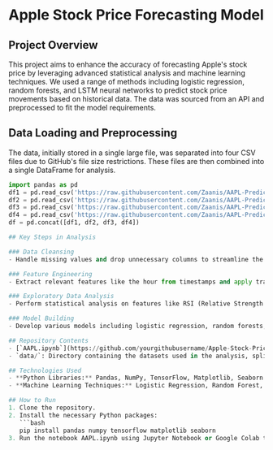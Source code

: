 # Apple Stock Price Forecasting Model

## Project Overview
This project aims to enhance the accuracy of forecasting Apple's stock price by leveraging advanced statistical analysis and machine learning techniques. We used a range of methods including logistic regression, random forests, and LSTM neural networks to predict stock price movements based on historical data. The data was sourced from an API and preprocessed to fit the model requirements.

## Data Loading and Preprocessing
The data, initially stored in a single large file, was separated into four CSV files due to GitHub's file size restrictions. These files are then combined into a single DataFrame for analysis.

```python
import pandas as pd
df1 = pd.read_csv('https://raw.githubusercontent.com/Zaanis/AAPL-Predictor/main/AAPLFINAL1.csv')
df2 = pd.read_csv('https://raw.githubusercontent.com/Zaanis/AAPL-Predictor/main/AAPLFINAL2.csv')
df3 = pd.read_csv('https://raw.githubusercontent.com/Zaanis/AAPL-Predictor/main/AAPLFINAL3.csv')
df4 = pd.read_csv('https://raw.githubusercontent.com/Zaanis/AAPL-Predictor/main/AAPLFINAL4.csv')
df = pd.concat([df1, df2, df3, df4])

## Key Steps in Analysis

### Data Cleansing
- Handle missing values and drop unnecessary columns to streamline the dataset.

### Feature Engineering
- Extract relevant features like the hour from timestamps and apply transformations such as one-hot encoding on categorical data.

### Exploratory Data Analysis
- Perform statistical analysis on features like RSI (Relative Strength Index) and MACD (Moving Average Convergence Divergence) to understand their impact on stock prices.

### Model Building
- Develop various models including logistic regression, random forests, and LSTM (Long Short-Term Memory networks) to forecast stock price movements.

## Repository Contents
- [`AAPL.ipynb`](https://github.com/yourgithubusername/Apple-Stock-Price-Forecasting-Model/blob/main/AAPL.ipynb): Jupyter notebook containing the detailed analysis and model development.
- `data/`: Directory containing the datasets used in the analysis, split into multiple CSV files due to size constraints.

## Technologies Used
- **Python Libraries:** Pandas, NumPy, TensorFlow, Matplotlib, Seaborn
- **Machine Learning Techniques:** Logistic Regression, Random Forest, LSTM

## How to Run
1. Clone the repository.
2. Install the necessary Python packages:
   ```bash
   pip install pandas numpy tensorflow matplotlib seaborn
3. Run the notebook AAPL.ipynb using Jupyter Notebook or Google Colab to view the analysis and models.

